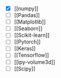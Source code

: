 - [x]  [[numpy]]
- [ ] [[Pandas]]
- [ ] [[Matplotlib]]
- [ ] [[Seaborn]]
- [ ] [[Scikit-learn]]
- [ ] [[Pytorch]]
- [ ] [[Keras]]
- [ ] [[Tensorflow]]
- [ ] [[ipy-volume3d]]
- [ ] [[Scipy]]
